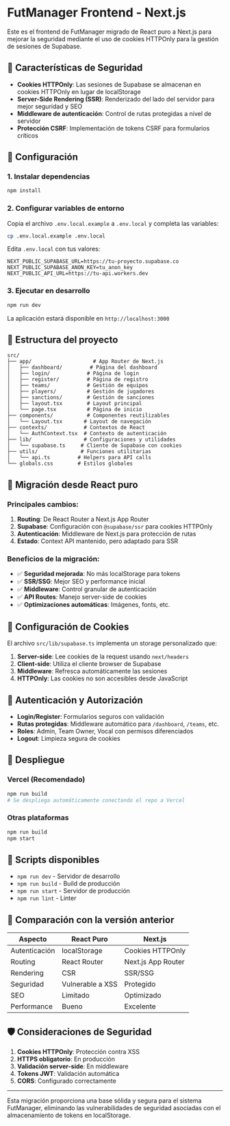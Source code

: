 # FutManager Frontend - Next.js

Este es el frontend de FutManager migrado de React puro a Next.js para mejorar la seguridad mediante el uso de cookies HTTPOnly para la gestión de sesiones de Supabase.

## 🔐 Características de Seguridad

- **Cookies HTTPOnly**: Las sesiones de Supabase se almacenan en cookies HTTPOnly en lugar de localStorage
- **Server-Side Rendering (SSR)**: Renderizado del lado del servidor para mejor seguridad y SEO
- **Middleware de autenticación**: Control de rutas protegidas a nivel de servidor
- **Protección CSRF**: Implementación de tokens CSRF para formularios críticos

## 🚀 Configuración

### 1. Instalar dependencias

```bash
npm install
```

### 2. Configurar variables de entorno

Copia el archivo `.env.local.example` a `.env.local` y completa las variables:

```bash
cp .env.local.example .env.local
```

Edita `.env.local` con tus valores:

```env
NEXT_PUBLIC_SUPABASE_URL=https://tu-proyecto.supabase.co
NEXT_PUBLIC_SUPABASE_ANON_KEY=tu_anon_key
NEXT_PUBLIC_API_URL=https://tu-api.workers.dev
```

### 3. Ejecutar en desarrollo

```bash
npm run dev
```

La aplicación estará disponible en `http://localhost:3000`

## 📁 Estructura del proyecto

```
src/
├── app/                    # App Router de Next.js
│   ├── dashboard/         # Página del dashboard
│   ├── login/            # Página de login
│   ├── register/         # Página de registro
│   ├── teams/            # Gestión de equipos
│   ├── players/          # Gestión de jugadores
│   ├── sanctions/        # Gestión de sanciones
│   ├── layout.tsx        # Layout principal
│   └── page.tsx          # Página de inicio
├── components/           # Componentes reutilizables
│   └── Layout.tsx       # Layout de navegación
├── contexts/            # Contextos de React
│   └── AuthContext.tsx  # Contexto de autenticación
├── lib/                 # Configuraciones y utilidades
│   └── supabase.ts     # Cliente de Supabase con cookies
├── utils/              # Funciones utilitarias
│   └── api.ts         # Helpers para API calls
└── globals.css        # Estilos globales
```

## 🔧 Migración desde React puro

### Principales cambios:

1. **Routing**: De React Router a Next.js App Router
2. **Supabase**: Configuración con `@supabase/ssr` para cookies HTTPOnly
3. **Autenticación**: Middleware de Next.js para protección de rutas
4. **Estado**: Context API mantenido, pero adaptado para SSR

### Beneficios de la migración:

- ✅ **Seguridad mejorada**: No más localStorage para tokens
- ✅ **SSR/SSG**: Mejor SEO y performance inicial
- ✅ **Middleware**: Control granular de autenticación
- ✅ **API Routes**: Manejo server-side de cookies
- ✅ **Optimizaciones automáticas**: Imágenes, fonts, etc.

## 🍪 Configuración de Cookies

El archivo `src/lib/supabase.ts` implementa un storage personalizado que:

1. **Server-side**: Lee cookies de la request usando `next/headers`
2. **Client-side**: Utiliza el cliente browser de Supabase
3. **Middleware**: Refresca automáticamente las sesiones
4. **HTTPOnly**: Las cookies no son accesibles desde JavaScript

## 🔐 Autenticación y Autorización

- **Login/Register**: Formularios seguros con validación
- **Rutas protegidas**: Middleware automático para `/dashboard`, `/teams`, etc.
- **Roles**: Admin, Team Owner, Vocal con permisos diferenciados
- **Logout**: Limpieza segura de cookies

## 🚀 Despliegue

### Vercel (Recomendado)

```bash
npm run build
# Se despliega automáticamente conectando el repo a Vercel
```

### Otras plataformas

```bash
npm run build
npm start
```

## 📝 Scripts disponibles

- `npm run dev` - Servidor de desarrollo
- `npm run build` - Build de producción
- `npm run start` - Servidor de producción
- `npm run lint` - Linter

## 🔄 Comparación con la versión anterior

| Aspecto | React Puro | Next.js |
|---------|-----------|----------|
| Autenticación | localStorage | Cookies HTTPOnly |
| Routing | React Router | Next.js App Router |
| Rendering | CSR | SSR/SSG |
| Seguridad | Vulnerable a XSS | Protegido |
| SEO | Limitado | Optimizado |
| Performance | Bueno | Excelente |

## 🛡️ Consideraciones de Seguridad

1. **Cookies HTTPOnly**: Protección contra XSS
2. **HTTPS obligatorio**: En producción
3. **Validación server-side**: En middleware
4. **Tokens JWT**: Validación automática
5. **CORS**: Configurado correctamente

---

Esta migración proporciona una base sólida y segura para el sistema FutManager, eliminando las vulnerabilidades de seguridad asociadas con el almacenamiento de tokens en localStorage.
